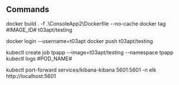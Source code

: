 ﻿## Commands

docker build . -f .\ConsoleApp2\Dockerfile --no-cache
docker tag #IMAGE_ID# t03apt/testing

docker login --username=t03apt
docker push t03apt/testing

kubectl create job tpapp --image=t03apt/testing --namespace tpapp
kubectl logs #POD_NAME#

kubectl port-forward services/kibana-kibana 5601:5601 -n elk
http://localhost:5601